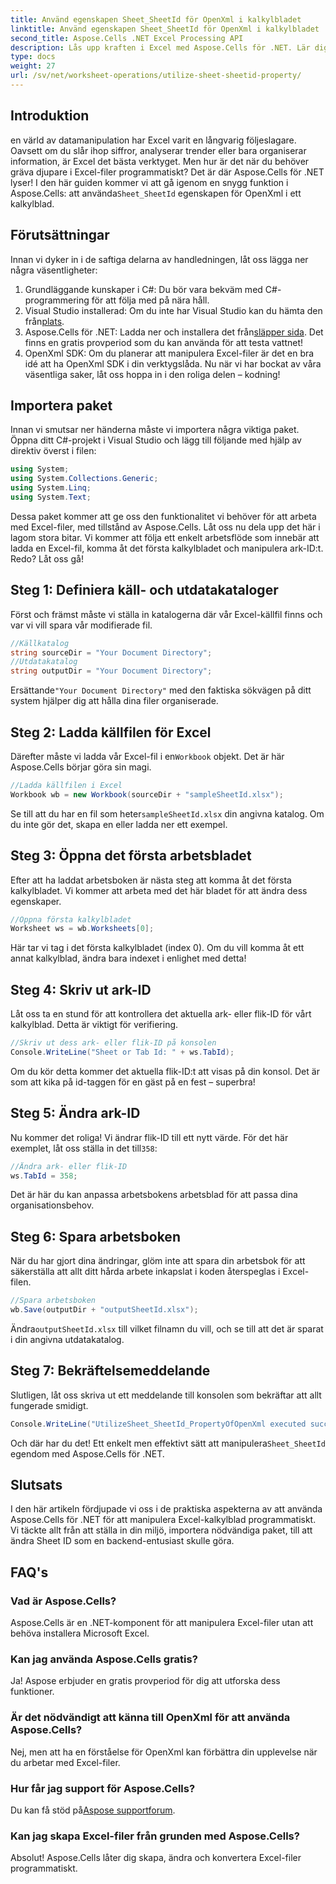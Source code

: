 ```yaml
---
title: Använd egenskapen Sheet_SheetId för OpenXml i kalkylbladet
linktitle: Använd egenskapen Sheet_SheetId för OpenXml i kalkylbladet
second_title: Aspose.Cells .NET Excel Processing API
description: Lås upp kraften i Excel med Aspose.Cells för .NET. Lär dig att manipulera ark-IDn effektivt med vår steg-för-steg-guide.
type: docs
weight: 27
url: /sv/net/worksheet-operations/utilize-sheet-sheetid-property/
---
```

## Introduktion
 en värld av datamanipulation har Excel varit en långvarig följeslagare. Oavsett om du slår ihop siffror, analyserar trender eller bara organiserar information, är Excel det bästa verktyget. Men hur är det när du behöver gräva djupare i Excel-filer programmatiskt? Det är där Aspose.Cells för .NET lyser! I den här guiden kommer vi att gå igenom en snygg funktion i Aspose.Cells: att använda`Sheet_SheetId` egenskapen för OpenXml i ett kalkylblad.
## Förutsättningar
Innan vi dyker in i de saftiga delarna av handledningen, låt oss lägga ner några väsentligheter:
1. Grundläggande kunskaper i C#: Du bör vara bekväm med C#-programmering för att följa med på nära håll.
2.  Visual Studio installerad: Om du inte har Visual Studio kan du hämta den från[plats](https://visualstudio.microsoft.com/).
3.  Aspose.Cells för .NET: Ladda ner och installera det från[släpper sida](https://releases.aspose.com/cells/net/). Det finns en gratis provperiod som du kan använda för att testa vattnet!
4. OpenXml SDK: Om du planerar att manipulera Excel-filer är det en bra idé att ha OpenXml SDK i din verktygslåda.
Nu när vi har bockat av våra väsentliga saker, låt oss hoppa in i den roliga delen – kodning!
## Importera paket
Innan vi smutsar ner händerna måste vi importera några viktiga paket. Öppna ditt C#-projekt i Visual Studio och lägg till följande med hjälp av direktiv överst i filen:
```csharp
using System;
using System.Collections.Generic;
using System.Linq;
using System.Text;
```
Dessa paket kommer att ge oss den funktionalitet vi behöver för att arbeta med Excel-filer, med tillstånd av Aspose.Cells.
Låt oss nu dela upp det här i lagom stora bitar. Vi kommer att följa ett enkelt arbetsflöde som innebär att ladda en Excel-fil, komma åt det första kalkylbladet och manipulera ark-ID:t. Redo? Låt oss gå!
## Steg 1: Definiera käll- och utdatakataloger
Först och främst måste vi ställa in katalogerna där vår Excel-källfil finns och var vi vill spara vår modifierade fil.
```csharp
//Källkatalog
string sourceDir = "Your Document Directory";
//Utdatakatalog
string outputDir = "Your Document Directory";
```
 Ersättande`"Your Document Directory"` med den faktiska sökvägen på ditt system hjälper dig att hålla dina filer organiserade.
## Steg 2: Ladda källfilen för Excel
 Därefter måste vi ladda vår Excel-fil i en`Workbook` objekt. Det är här Aspose.Cells börjar göra sin magi.
```csharp
//Ladda källfilen i Excel
Workbook wb = new Workbook(sourceDir + "sampleSheetId.xlsx");
```
 Se till att du har en fil som heter`sampleSheetId.xlsx` din angivna katalog. Om du inte gör det, skapa en eller ladda ner ett exempel.
## Steg 3: Öppna det första arbetsbladet
Efter att ha laddat arbetsboken är nästa steg att komma åt det första kalkylbladet. Vi kommer att arbeta med det här bladet för att ändra dess egenskaper.
```csharp
//Öppna första kalkylbladet
Worksheet ws = wb.Worksheets[0];
```
Här tar vi tag i det första kalkylbladet (index 0). Om du vill komma åt ett annat kalkylblad, ändra bara indexet i enlighet med detta!
## Steg 4: Skriv ut ark-ID
Låt oss ta en stund för att kontrollera det aktuella ark- eller flik-ID för vårt kalkylblad. Detta är viktigt för verifiering.
```csharp
//Skriv ut dess ark- eller flik-ID på konsolen
Console.WriteLine("Sheet or Tab Id: " + ws.TabId);
```
Om du kör detta kommer det aktuella flik-ID:t att visas på din konsol. Det är som att kika på id-taggen för en gäst på en fest – superbra!
## Steg 5: Ändra ark-ID
 Nu kommer det roliga! Vi ändrar flik-ID till ett nytt värde. För det här exemplet, låt oss ställa in det till`358`:
```csharp
//Ändra ark- eller flik-ID
ws.TabId = 358;
```
Det är här du kan anpassa arbetsbokens arbetsblad för att passa dina organisationsbehov.
## Steg 6: Spara arbetsboken
När du har gjort dina ändringar, glöm inte att spara din arbetsbok för att säkerställa att allt ditt hårda arbete inkapslat i koden återspeglas i Excel-filen.
```csharp
//Spara arbetsboken
wb.Save(outputDir + "outputSheetId.xlsx");
```
 Ändra`outputSheetId.xlsx` till vilket filnamn du vill, och se till att det är sparat i din angivna utdatakatalog.
## Steg 7: Bekräftelsemeddelande
Slutligen, låt oss skriva ut ett meddelande till konsolen som bekräftar att allt fungerade smidigt.
```csharp
Console.WriteLine("UtilizeSheet_SheetId_PropertyOfOpenXml executed successfully.\r\n");
```
 Och där har du det! Ett enkelt men effektivt sätt att manipulera`Sheet_SheetId` egendom med Aspose.Cells för .NET.
## Slutsats
I den här artikeln fördjupade vi oss i de praktiska aspekterna av att använda Aspose.Cells för .NET för att manipulera Excel-kalkylblad programmatiskt. Vi täckte allt från att ställa in din miljö, importera nödvändiga paket, till att ändra Sheet ID som en backend-entusiast skulle göra. 
## FAQ's
### Vad är Aspose.Cells?
Aspose.Cells är en .NET-komponent för att manipulera Excel-filer utan att behöva installera Microsoft Excel.
### Kan jag använda Aspose.Cells gratis?
Ja! Aspose erbjuder en gratis provperiod för dig att utforska dess funktioner.
### Är det nödvändigt att känna till OpenXml för att använda Aspose.Cells?
Nej, men att ha en förståelse för OpenXml kan förbättra din upplevelse när du arbetar med Excel-filer.
### Hur får jag support för Aspose.Cells?
 Du kan få stöd på[Aspose supportforum](https://forum.aspose.com/c/cells/9).
### Kan jag skapa Excel-filer från grunden med Aspose.Cells?
Absolut! Aspose.Cells låter dig skapa, ändra och konvertera Excel-filer programmatiskt.
